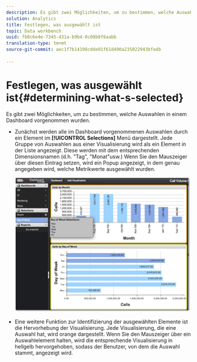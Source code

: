```yaml
---
description: Es gibt zwei Möglichkeiten, um zu bestimmen, welche Auswahlen in einem Dashboard vorgenommen wurden.
solution: Analytics
title: Festlegen, was ausgewählt ist
topic: Data workbench
uuid: fb8c6e4e-7345-431a-b9b4-0c08b8f6aabb
translation-type: tm+mt
source-git-commit: aec1f7b14198cdde91f61d490a235022943bfedb

---
```



# Festlegen, was ausgewählt ist{#determining-what-s-selected}

Es gibt zwei Möglichkeiten, um zu bestimmen, welche Auswahlen in einem Dashboard vorgenommen wurden.

* Zunächst werden alle im Dashboard vorgenommenen Auswahlen durch ein Element im **[!UICONTROL Selections]** Menü dargestellt. Jede Gruppe von Auswahlen aus einer Visualisierung wird als ein Element in der Liste angezeigt. Diese werden mit dem entsprechenden Dimensionsnamen (d.h. &quot;Tag&quot;, &quot;Monat&quot;usw.) Wenn Sie den Mauszeiger über diesen Eintrag setzen, wird ein Popup angezeigt, in dem genau angegeben wird, welche Metrikwerte ausgewählt wurden.

   ![](assets/selection_identify.png)

* Eine weitere Funktion zur Identifizierung der ausgewählten Elemente ist die Hervorhebung der Visualisierung. Jede Visualisierung, die eine Auswahl hat, wird orange dargestellt. Wenn Sie den Mauszeiger über ein Auswahlelement halten, wird die entsprechende Visualisierung in hellgelb hervorgehoben, sodass der Benutzer, von dem die Auswahl stammt, angezeigt wird.

